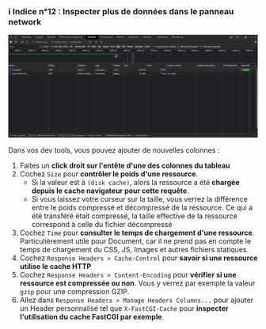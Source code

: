 ### ℹ️ Indice n°12 : Inspecter plus de données dans le panneau network

![](assets/network-dev-tools.png)

Dans vos dev tools, vous pouvez ajouter de nouvelles colonnes :
1. Faites un **click droit sur l'entête d'une des colonnes du tableau**
2. Cochez `Size` pour **contrôler le poids d'une ressource**.
   - Si la valeur est à `(disk cache)`, alors la ressource a été **chargée depuis le cache navigateur pour cette requête**.
   - Si vous laissez votre curseur sur la taille, vous verrez la différence entre le poids compressé et décompressé de la ressource. Ce qui a été transféré était compressé, la taille effective de la ressource correspond à celle du fichier décompressé
3. Cochez `Time` pour **consulter le temps de chargement d'une ressource**. Particulièrement utile pour Document, car il ne prend pas en compte le temps de chargement du CSS, JS, Images et autres fichiers statiques.
4. Cochez `Response Headers > Cache-Control` pour **savoir si une ressource utilise le cache HTTP**
5. Cochez `Response Headers > Content-Encoding` pour **vérifier si une ressource est compressée ou non**. Vous y verrez par exemple la valeur `gzip` pour une compression GZIP.
6. Allez dans `Response Headers > Manage Headers Columns...` pour ajouter un Header personnalisé tel que `X-FastCGI-Cache` pour **inspecter l'utilisation du cache FastCGI par exemple**.